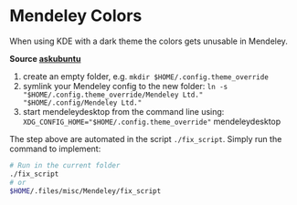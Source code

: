 # Mendeley Colors




When using KDE with a dark theme the colors gets unusable in Mendeley. 

**Source [askubuntu](https://askubuntu.com/questions/660529/force-mendeley-desktop-gtk-theme/1098419#1098419)**
1. create an empty folder, e.g.  `mkdir $HOME/.config.theme_override`
2. symlink your Mendeley config to the new folder: `ln -s "$HOME/.config.theme_override/Mendeley Ltd." "$HOME/.config/Mendeley Ltd."`
3. start mendeleydesktop from the command line using: `XDG_CONFIG_HOME="$HOME/.config.theme_override"` mendeleydesktop


The step above are automated in the script `./fix_script`. Simply run the command to implement:

```bash
# Run in the current folder
./fix_script
# or
$HOME/.files/misc/Mendeley/fix_script
```



